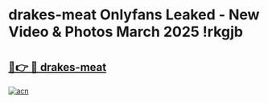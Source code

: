 # drakes-meat Onlyfans Leaked - New Video & Photos March 2025 !rkgjb

# <h2><a href="https://j09u8u.iuczelnia.edu.pl?title=drakes-meat&ref=rkgjb">🔗👉 🔴 drakes-meat</a></h2>

[![acn](https://github.com/user-attachments/assets/0f9c940e-d8b0-45ae-aac7-cd30a18b3e1c)](https://j09u8u.iuczelnia.edu.pl?title=drakes-meat&ref=rkgjb)

